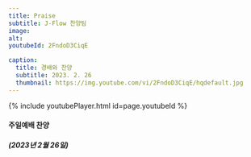 ```yaml
---
title: Praise
subtitle: J-Flow 찬양팀
image:
alt:
youtubeId: 2FndoD3CiqE

caption:
  title: 경배와 찬양
  subtitle: 2023. 2. 26
  thumbnail: https://img.youtube.com/vi/2FndoD3CiqE/hqdefault.jpg
---
```


{% include youtubePlayer.html id=page.youtubeId %}

#### 주일예배 찬양

##### (2023년 2월 26일)
